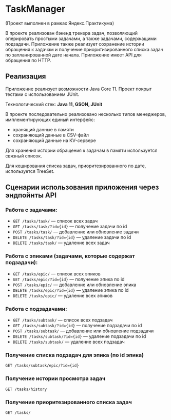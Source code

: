 # TaskManager

(Проект выполнен в рамках Яндекс.Практикума)

В проекте реализован бэкенд трекера задач, позволяющий оперировать простыми задачами, а также задачами, содержащими
подзадачи. Приложение также реализует сохранение истории обращения к задачам и получение приоритизированного списка 
задач по запланированной дате начала. Приложение имеет API для обращения по HTTP.

## Реализация

Приложение реализует возможности Java Core 11. Проект покрыт тестами с использованием JUnit.

Технологический стек:
**Java 11, GSON, JUnit**

В проекте последовательно реализовано несколько типов менеджеров, имплементирующих единый интерфейс:
* хранящий данные в памяти
* сохраняющий данные в CSV-файл
* сохраняющий данные на KV-сервере

Для хранения истории обращения к задачам в памяти используется связный список.

Для кеширования списка задач, приоритезированного по дате, используется TreeSet.

## Сценарии использования приложения через эндпойнты API

### Работа с задачами:
* `GET /tasks/task/` — список всех задач
* `GET /tasks/task/?id={id}` — получение задачи по id
* `POST /tasks/task/` — добавление или обновление задачи
* `DELETE /tasks/task/?id={id}` — удаление задачи по id
* `DELETE /tasks/task/` — удаление всех задач

### Работа с эпиками (задачами, которые содержат подзадачи):
* `GET /tasks/epic/` — список всех эпиков
* `GET /tasks/epic/?id={id}` — получение эпика по id
* `POST /tasks/epic/` — добавление или обновление эпика
* `DELETE /tasks/epic/?id={id}`  — удаление эпика по id
* `DELETE /tasks/epic/` — удаление всех эпиков

### Работа с подзадачами:
* `GET /tasks/subtask/` — список всех подзадач
* `GET /tasks/subtask/?id={id}` — получение подзадачи по id
* `POST /tasks/subtask/` — добавление или обновление подзадачи
* `DELETE /tasks/subtask/?id={id}` — удаление подзадачи по id
* `DELETE /tasks/subtask/` — удаление всех подзадач

### Получение списка подзадач для эпика (по id эпика)
`GET /tasks/subtask/epic/?id={id}`

### Получение истории просмотра задач
`GET /tasks/history`

### Получение приоритезированного списка задач
`GET /tasks/`
